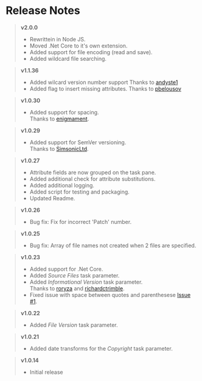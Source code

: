 # Release Notes
> **v2.0.0**
> - Rewrittein in Node JS.
> - Moved .Net Core to it's own extension.
> - Added support for file encoding (read and save).
> - Added wildcard file searching.

> **v1.1.36**
> - Added wilcard version number support
> Thanks to [andyste1](https://github.com/andyste1)
> - Added flag to insert missing attributes.
> Thanks to [pbelousov](https://github.com/pbelousov)

> **v1.0.30**
> - Added support for spacing.  
>  Thanks to [enigmament](https://github.com/enigmament).

> **v1.0.29**
> - Added support for SemVer versioning.  
>  Thanks to [SimsonicLtd](https://github.com/SimsonicLtd).

> **v1.0.27**
> - Attribute fields are now grouped on the task pane.
> - Added additional check for attribute substitutions.
> - Added additional logging.
> - Added script for testing and packaging.
> - Updated Readme.

> **v1.0.26**
> - Bug fix: Fix for incorrect 'Patch' number.

> **v1.0.25**
> - Bug fix: Array of file names not created when 2 files are specified.

> **v1.0.23**
> - Added support for .Net Core.
> - Added *Source Files* task parameter.
> - Added *Informational Version* task parameter.  
>  Thanks to [roryza](https://github.com/roryza) and [richardctrimble](https://github.com/richardctrimble).
> - Fixed issue with space between quotes and parenthesese [Issue #1](https://github.com/BMuuN/vsts-assemblyinfo-task/issues/1).

> **v1.0.22**
> - Added *File Version* task parameter.

> **v1.0.21**
> - Added date transforms for the *Copyright* task parameter.

> **v1.0.14**
> - Initial release